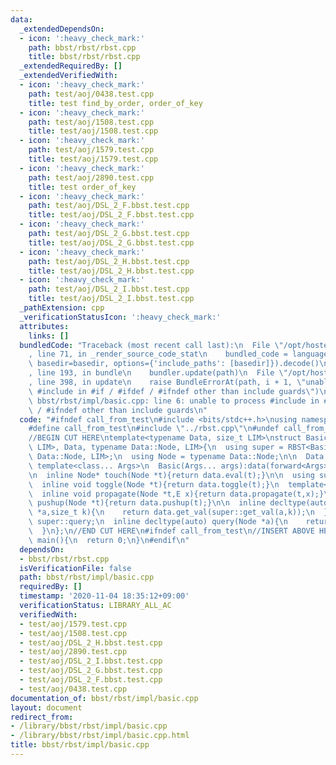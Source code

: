 ```yaml
---
data:
  _extendedDependsOn:
  - icon: ':heavy_check_mark:'
    path: bbst/rbst/rbst.cpp
    title: bbst/rbst/rbst.cpp
  _extendedRequiredBy: []
  _extendedVerifiedWith:
  - icon: ':heavy_check_mark:'
    path: test/aoj/0438.test.cpp
    title: test find_by_order, order_of_key
  - icon: ':heavy_check_mark:'
    path: test/aoj/1508.test.cpp
    title: test/aoj/1508.test.cpp
  - icon: ':heavy_check_mark:'
    path: test/aoj/1579.test.cpp
    title: test/aoj/1579.test.cpp
  - icon: ':heavy_check_mark:'
    path: test/aoj/2890.test.cpp
    title: test order_of_key
  - icon: ':heavy_check_mark:'
    path: test/aoj/DSL_2_F.bbst.test.cpp
    title: test/aoj/DSL_2_F.bbst.test.cpp
  - icon: ':heavy_check_mark:'
    path: test/aoj/DSL_2_G.bbst.test.cpp
    title: test/aoj/DSL_2_G.bbst.test.cpp
  - icon: ':heavy_check_mark:'
    path: test/aoj/DSL_2_H.bbst.test.cpp
    title: test/aoj/DSL_2_H.bbst.test.cpp
  - icon: ':heavy_check_mark:'
    path: test/aoj/DSL_2_I.bbst.test.cpp
    title: test/aoj/DSL_2_I.bbst.test.cpp
  _pathExtension: cpp
  _verificationStatusIcon: ':heavy_check_mark:'
  attributes:
    links: []
  bundledCode: "Traceback (most recent call last):\n  File \"/opt/hostedtoolcache/Python/3.9.0/x64/lib/python3.9/site-packages/onlinejudge_verify/documentation/build.py\"\
    , line 71, in _render_source_code_stat\n    bundled_code = language.bundle(stat.path,\
    \ basedir=basedir, options={'include_paths': [basedir]}).decode()\n  File \"/opt/hostedtoolcache/Python/3.9.0/x64/lib/python3.9/site-packages/onlinejudge_verify/languages/cplusplus.py\"\
    , line 193, in bundle\n    bundler.update(path)\n  File \"/opt/hostedtoolcache/Python/3.9.0/x64/lib/python3.9/site-packages/onlinejudge_verify/languages/cplusplus_bundle.py\"\
    , line 398, in update\n    raise BundleErrorAt(path, i + 1, \"unable to process\
    \ #include in #if / #ifdef / #ifndef other than include guards\")\nonlinejudge_verify.languages.cplusplus_bundle.BundleErrorAt:\
    \ bbst/rbst/impl/basic.cpp: line 6: unable to process #include in #if / #ifdef\
    \ / #ifndef other than include guards\n"
  code: "#ifndef call_from_test\n#include <bits/stdc++.h>\nusing namespace std;\n\n\
    #define call_from_test\n#include \"../rbst.cpp\"\n#undef call_from_test\n\n#endif\n\
    //BEGIN CUT HERE\ntemplate<typename Data, size_t LIM>\nstruct Basic : RBST<Basic<Data,\
    \ LIM>, Data, typename Data::Node, LIM>{\n  using super = RBST<Basic, Data, typename\
    \ Data::Node, LIM>;\n  using Node = typename Data::Node;\n\n  Data data;\n\n \
    \ template<class... Args>\n  Basic(Args... args):data(forward<Args>(args)...){}\n\
    \n  inline Node* touch(Node *t){return data.eval(t);}\n\n  using super::toggle;\n\
    \  inline void toggle(Node *t){return data.toggle(t);}\n  template<typename E>\n\
    \  inline void propagate(Node *t,E x){return data.propagate(t,x);}\n  inline Node*\
    \ pushup(Node *t){return data.pushup(t);}\n\n  inline decltype(auto) get_val(Node\
    \ *a,size_t k){\n    return data.get_val(super::get_val(a,k));\n  }\n\n  using\
    \ super::query;\n  inline decltype(auto) query(Node *a){\n    return data.reflect(a);\n\
    \  }\n};\n//END CUT HERE\n#ifndef call_from_test\n//INSERT ABOVE HERE\nsigned\
    \ main(){\n  return 0;\n}\n#endif\n"
  dependsOn:
  - bbst/rbst/rbst.cpp
  isVerificationFile: false
  path: bbst/rbst/impl/basic.cpp
  requiredBy: []
  timestamp: '2020-11-04 18:35:12+09:00'
  verificationStatus: LIBRARY_ALL_AC
  verifiedWith:
  - test/aoj/1579.test.cpp
  - test/aoj/1508.test.cpp
  - test/aoj/DSL_2_H.bbst.test.cpp
  - test/aoj/2890.test.cpp
  - test/aoj/DSL_2_I.bbst.test.cpp
  - test/aoj/DSL_2_G.bbst.test.cpp
  - test/aoj/DSL_2_F.bbst.test.cpp
  - test/aoj/0438.test.cpp
documentation_of: bbst/rbst/impl/basic.cpp
layout: document
redirect_from:
- /library/bbst/rbst/impl/basic.cpp
- /library/bbst/rbst/impl/basic.cpp.html
title: bbst/rbst/impl/basic.cpp
---
```

